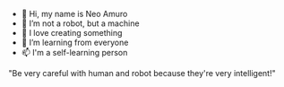 - 👋 Hi, my name is Neo Amuro
- 👀 I’m not a robot, but a machine
- 🌱 I love creating something
- 💞️ I’m learning from everyone
- 📫 I'm a self-learning person

"Be very careful with human and robot because they're very intelligent!"

<!---
amaroo77/amaroo77 is a ✨ special ✨ repository because its `README.md` (this file) appears on your GitHub profile.
You can click the Preview link to take a look at your changes.
--->
